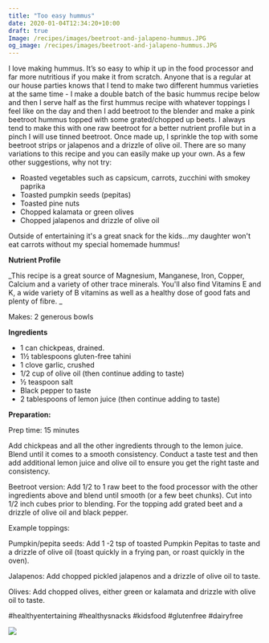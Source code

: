 ```yaml
---
title: "Too easy hummus"
date: 2020-01-04T12:34:20+10:00
draft: true
Image: /recipes/images/beetroot-and-jalapeno-hummus.JPG
og_image: /recipes/images/beetroot-and-jalapeno-hummus.JPG
---
```



I love making hummus. It’s so easy to whip it up in the food processor and far more nutritious if you make it from scratch. Anyone that is a regular at our house parties knows that I tend to make two different hummus varieties at the same time - I make a double batch of the basic hummus recipe below and then I serve half as the first hummus recipe with whatever toppings I feel like on the day and then I add beetroot to the blender and make a pink beetroot hummus topped with some grated/chopped up beets. I always tend to make this with one raw beetroot for a better nutrient profile but in a pinch I will use tinned beetroot. Once made up, I sprinkle the top with some beetroot strips or jalapenos and a drizzle of olive oil. There are so many variations to this recipe and you can easily make up your own. As a few other suggestions, why not try:

* Roasted vegetables such as capsicum, carrots, zucchini with smokey paprika
* Toasted pumpkin seeds (pepitas)
* Toasted pine nuts
* Chopped kalamata or green olives
* Chopped jalapenos and drizzle of olive oil

Outside of entertaining it's a great snack for the kids...my daughter won't eat carrots without my special homemade hummus!


**Nutrient Profile**

_This recipe is a great source of Magnesium, Manganese, Iron, Copper, Calcium and a variety of other trace minerals. You'll also find Vitamins E and K, a wide variety of B vitamins as well as a healthy dose of good fats and plenty of fibre.
_

Makes: 2 generous bowls

__Ingredients__
 
* 1 can chickpeas, drained.
* 1½ tablespoons gluten-free tahini
* 1 clove garlic, crushed
* 1/2 cup of olive oil (then continue adding to taste)
* ½ teaspoon salt
* Black pepper to taste
* 2 tablespoons of lemon juice (then continue adding to taste)

__Preparation:__

Prep time: 15 minutes

 
Add chickpeas and all the other ingredients through to the lemon juice. Blend until it comes to a smooth consistency. Conduct a taste test and then add additional lemon juice and olive oil to ensure you get the right taste and consistency. 

Beetroot version: Add 1/2 to 1 raw beet to the food processor with the other ingredients above and blend until smooth (or a few beet chunks). Cut into  1/2 inch cubes prior to blending. For the topping add grated beet and a drizzle of olive oil and black pepper. 

Example toppings:

Pumpkin/pepita seeds: Add 1 -2 tsp of toasted Pumpkin Pepitas to taste and a drizzle of olive oil (toast quickly in a frying pan, or roast quickly in the oven).

Jalapenos: Add chopped pickled jalapenos and a drizzle of olive oil to taste.

Olives: Add chopped olives, either green or kalamata and drizzle with olive oil to taste. 

 
#healthyentertaining #healthysnacks #kidsfood #glutenfree #dairyfree

![](/recipes/images/granola-jar.JPG)